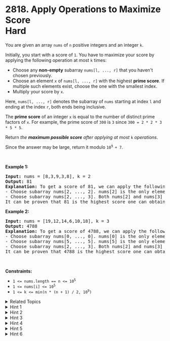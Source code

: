 
# 2818. Apply Operations to Maximize Score<br> Hard

<p>You are given an array <code>nums</code> of <code>n</code> positive integers and an integer <code>k</code>.</p>

<p>Initially, you start with a score of <code>1</code>. You have to maximize your score by applying the following operation at most <code>k</code> times:</p>

<ul>
	<li>Choose any <strong>non-empty</strong> subarray <code>nums[l, ..., r]</code> that you haven&#39;t chosen previously.</li>
	<li>Choose an element <code>x</code> of <code>nums[l, ..., r]</code> with the highest <strong>prime score</strong>. If multiple such elements exist, choose the one with the smallest index.</li>
	<li>Multiply your score by <code>x</code>.</li>
</ul>

<p>Here, <code>nums[l, ..., r]</code> denotes the subarray of <code>nums</code> starting at index <code>l</code> and ending at the index <code>r</code>, both ends being inclusive.</p>

<p>The <strong>prime score</strong> of an integer <code>x</code> is equal to the number of distinct prime factors of <code>x</code>. For example, the prime score of <code>300</code> is <code>3</code> since <code>300 = 2 * 2 * 3 * 5 * 5</code>.</p>

<p>Return <em>the <strong>maximum possible score</strong> after applying at most </em><code>k</code><em> operations</em>.</p>

<p>Since the answer may be large, return it modulo <code>10<sup>9 </sup>+ 7</code>.</p>

<p>&nbsp;</p>
<p><strong class="example">Example 1:</strong></p>

<pre>
<strong>Input:</strong> nums = [8,3,9,3,8], k = 2
<strong>Output:</strong> 81
<strong>Explanation:</strong> To get a score of 81, we can apply the following operations:
- Choose subarray nums[2, ..., 2]. nums[2] is the only element in this subarray. Hence, we multiply the score by nums[2]. The score becomes 1 * 9 = 9.
- Choose subarray nums[2, ..., 3]. Both nums[2] and nums[3] have a prime score of 1, but nums[2] has the smaller index. Hence, we multiply the score by nums[2]. The score becomes 9 * 9 = 81.
It can be proven that 81 is the highest score one can obtain.</pre>

<p><strong class="example">Example 2:</strong></p>

<pre>
<strong>Input:</strong> nums = [19,12,14,6,10,18], k = 3
<strong>Output:</strong> 4788
<strong>Explanation:</strong> To get a score of 4788, we can apply the following operations: 
- Choose subarray nums[0, ..., 0]. nums[0] is the only element in this subarray. Hence, we multiply the score by nums[0]. The score becomes 1 * 19 = 19.
- Choose subarray nums[5, ..., 5]. nums[5] is the only element in this subarray. Hence, we multiply the score by nums[5]. The score becomes 19 * 18 = 342.
- Choose subarray nums[2, ..., 3]. Both nums[2] and nums[3] have a prime score of 2, but nums[2] has the smaller index. Hence, we multipy the score by nums[2]. The score becomes 342 * 14 = 4788.
It can be proven that 4788 is the highest score one can obtain.
</pre>

<p>&nbsp;</p>
<p><strong>Constraints:</strong></p>

<ul>
	<li><code>1 &lt;= nums.length == n &lt;= 10<sup>5</sup></code></li>
	<li><code>1 &lt;= nums[i] &lt;= 10<sup>5</sup></code></li>
	<li><code>1 &lt;= k &lt;= min(n * (n + 1) / 2, 10<sup>9</sup>)</code></li>
</ul>


<details>

<summary> Related Topics </summary>



</details>


<details>
<summary> Hint 1 </summary>
<div class="_1l1MA">Calculate <code>nums[i]</code>'s prime score <code>s[i]</code> by factoring in <code>O(sqrt(nums[i]))</code> time.</div>
</details>

<details>
<summary> Hint 2 </summary>
<div class="_1l1MA">For each <code>nums[i]</code>, find the nearest index <code>left[i]</code> on the left (if any) such that <code>s[left[i]] >= s[i]</code>. if none is found, set <code>left[i]</code> to <code>-1</code>. Similarly, find the nearest index <code>right[i]</code> on the right (if any) such that <code>s[right[i]] > s[i]</code>. If none is found, set <code>right[i]</code> to <code>n</code>.</div>
</details>

<details>
<summary> Hint 3 </summary>
<div class="_1l1MA">Use a monotonic stack to compute <code>right[i]</code> and <code>left[i]</code>.</div>
</details>

<details>
<summary> Hint 4 </summary>
<div class="_1l1MA">For each index <code>i</code>, if <code>left[i] + 1 <= l <= i <= r <= right[i] - 1</code>, then <code>s[i]</code> is the maximum value in the range <code>[l, r]</code>. For this particular <code>i</code>, there are <code>ranges[i] = (i - left[i]) * (right[i] - i)</code> ranges where index <code>i</code> will be chosen.</div>
</details>

<details>
<summary> Hint 5 </summary>
<div class="_1l1MA">Loop over all elements of <code>nums</code> by non-increasing prime score, each element will be chosen <code>min(ranges[i], remainingK)</code> times, where <code>reaminingK</code> denotes the number of remaining operations. Therefore, the score will be multiplied by <code>s[i]^min(ranges[i],remainingK)</code>.</div>
</details>

<details>
<summary> Hint 6 </summary>
<div class="_1l1MA">Use fast exponentiation to quickly calculate <code>A^B mod C</code>.</div>
</details>